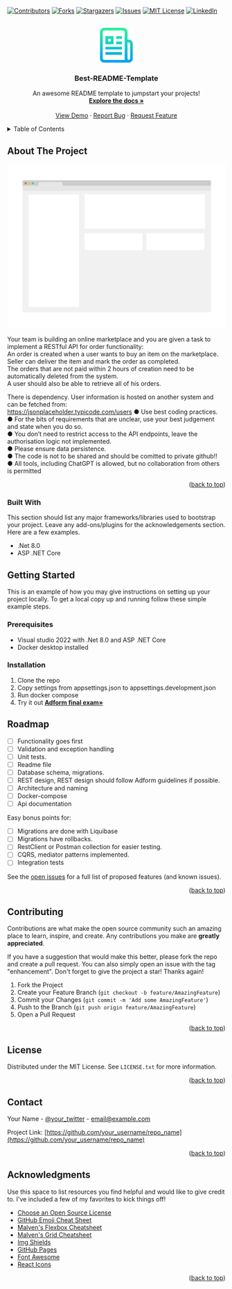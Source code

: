 <!-- PROJECT SHIELDS -->
<!--
*** I'm using markdown "reference style" links for readability.
*** Reference links are enclosed in brackets [ ] instead of parentheses ( ).
*** See the bottom of this document for the declaration of the reference variables
*** for contributors-url, forks-url, etc. This is an optional, concise syntax you may use.
*** https://www.markdownguide.org/basic-syntax/#reference-style-links
-->
[![Contributors][contributors-shield]][contributors-url]
[![Forks][forks-shield]][forks-url]
[![Stargazers][stars-shield]][stars-url]
[![Issues][issues-shield]][issues-url]
[![MIT License][license-shield]][license-url]
[![LinkedIn][linkedin-shield]][linkedin-url]



<!-- PROJECT LOGO -->
<br />
<div align="center">
  <a href="https://github.com/aldisadom/AdformFinalExam">
    <img src="images/logo.png" alt="Logo" width="80" height="80">
  </a>

  <h3 align="center">Best-README-Template</h3>

  <p align="center">
    An awesome README template to jumpstart your projects!
    <br />
    <a href="https://github.com/aldisadom/AdformFinalExam"><strong>Explore the docs »</strong></a>
    <br />
    <br />
    <a href="https://github.com/aldisadom/AdformFinalExam">View Demo</a>
    ·
    <a href="https://github.com/aldisadom/AdformFinalExam/issues">Report Bug</a>
    ·
    <a href="https://github.com/aldisadom/AdformFinalExam/issues">Request Feature</a>
  </p>    
</div>



<!-- TABLE OF CONTENTS -->
<details>
  <summary>Table of Contents</summary>
  <ol>
    <li>
      <a href="#about-the-project">About The Project</a>
      <ul>
        <li><a href="#built-with">Built With</a></li>
      </ul>
    </li>
    <li>
      <a href="#getting-started">Getting Started</a>
      <ul>
        <li><a href="#prerequisites">Prerequisites</a></li>
        <li><a href="#installation">Installation</a></li>
      </ul>
    </li>
    <li><a href="#usage">Usage</a></li>
    <li><a href="#roadmap">Roadmap</a></li>
    <li><a href="#contributing">Contributing</a></li>
    <li><a href="#license">License</a></li>
    <li><a href="#contact">Contact</a></li>
    <li><a href="#acknowledgments">Acknowledgments</a></li>
  </ol>
</details>



<!-- ABOUT THE PROJECT -->
## About The Project

[![Product Name Screen Shot][product-screenshot]](https://example.com)

Your team is building an online marketplace and you are given a task to implement a RESTful API for order functionality:  
An order is created when a user wants to buy an item on the marketplace.  
Seller can deliver the item and mark the order as completed.  
The orders that are not paid within 2 hours of creation need to be automatically deleted from the system.  
A user should also be able to retrieve all of his orders.  

There is dependency. User information is hosted on another system and can be fetched from:  
https://jsonplaceholder.typicode.com/users
● Use best coding practices.  
● For the bits of requirements that are unclear, use your best judgement and state when you do so.  
● You don’t need to restrict access to the API endpoints, leave the authorisation logic not implemented.  
● Please ensure data persistence.  
● The code is not to be shared and should be comitted to private github!!  
● All tools, including ChatGPT is allowed, but no collaboration from others is permitted  

<p align="right">(<a href="#readme-top">back to top</a>)</p>

### Built With

This section should list any major frameworks/libraries used to bootstrap your project. Leave any add-ons/plugins for the acknowledgements section. Here are a few examples.

* .Net 8.0
* ASP .NET Core

<!-- GETTING STARTED -->
## Getting Started

This is an example of how you may give instructions on setting up your project locally.
To get a local copy up and running follow these simple example steps.

### Prerequisites

* Visual studio 2022 with .Net 8.0 and ASP .NET Core
* Docker desktop installed

### Installation
1. Clone the repo
2. Copy settings from appsettings.json to appsettings.development.json
3. Run docker compose
4. Try it out <a href="https://localhost:8081/swagger/index.html"><strong>Adform final exam»</strong></a>

<!-- ROADMAP -->
## Roadmap

- [ ] Functionality goes first
- [ ] Validation and exception handling
- [ ] Unit tests.
- [ ] Readme file
- [ ] Database schema, migrations.
- [ ] REST design, REST design should follow Adform guidelines if possible.
- [ ] Architecture and naming
- [ ] Docker-compose
- [ ] Api documentation

Easy bonus points for:
- [ ] Migrations are done with Liquibase
- [ ] Migrations have rollbacks.
- [ ] RestClient or Postman collection for easier testing.
- [ ] CQRS, mediator patterns implemented.
- [ ] Integration tests

See the [open issues](https://github.com/aldisadom/AdformFinalExam/issues) for a full list of proposed features (and known issues).

<p align="right">(<a href="#readme-top">back to top</a>)</p>


<!-- CONTRIBUTING -->
## Contributing

Contributions are what make the open source community such an amazing place to learn, inspire, and create. Any contributions you make are **greatly appreciated**.

If you have a suggestion that would make this better, please fork the repo and create a pull request. You can also simply open an issue with the tag "enhancement".
Don't forget to give the project a star! Thanks again!

1. Fork the Project
2. Create your Feature Branch (`git checkout -b feature/AmazingFeature`)
3. Commit your Changes (`git commit -m 'Add some AmazingFeature'`)
4. Push to the Branch (`git push origin feature/AmazingFeature`)
5. Open a Pull Request

<p align="right">(<a href="#readme-top">back to top</a>)</p>



<!-- LICENSE -->
## License

Distributed under the MIT License. See `LICENSE.txt` for more information.

<p align="right">(<a href="#readme-top">back to top</a>)</p>



<!-- CONTACT -->
## Contact

Your Name - [@your_twitter](https://twitter.com/your_username) - email@example.com

Project Link: [https://github.com/your_username/repo_name](https://github.com/your_username/repo_name)

<p align="right">(<a href="#readme-top">back to top</a>)</p>



<!-- ACKNOWLEDGMENTS -->
## Acknowledgments

Use this space to list resources you find helpful and would like to give credit to. I've included a few of my favorites to kick things off!

* [Choose an Open Source License](https://choosealicense.com)
* [GitHub Emoji Cheat Sheet](https://www.webpagefx.com/tools/emoji-cheat-sheet)
* [Malven's Flexbox Cheatsheet](https://flexbox.malven.co/)
* [Malven's Grid Cheatsheet](https://grid.malven.co/)
* [Img Shields](https://shields.io)
* [GitHub Pages](https://pages.github.com)
* [Font Awesome](https://fontawesome.com)
* [React Icons](https://react-icons.github.io/react-icons/search)

<p align="right">(<a href="#readme-top">back to top</a>)</p>



<!-- MARKDOWN LINKS & IMAGES -->
<!-- https://www.markdownguide.org/basic-syntax/#reference-style-links -->
<!-- git -->
[contributors-shield]: https://img.shields.io/github/contributors/aldisadom/AdformFinalExam.svg?style=for-the-badge
[contributors-url]: https://github.com/aldisadom/AdformFinalExam/graphs/contributors
[forks-shield]: https://img.shields.io/github/forks/aldisadom/AdformFinalExam.svg?style=for-the-badge
[forks-url]: https://github.com/aldisadom/AdformFinalExam/network/members
[stars-shield]: https://img.shields.io/github/stars/aldisadom/AdformFinalExam.svg?style=for-the-badge
[stars-url]: https://github.com/aldisadom/AdformFinalExam/stargazers
[issues-shield]: https://img.shields.io/github/issues/aldisadom/AdformFinalExam.svg?style=for-the-badge
[issues-url]: https://github.com/aldisadom/AdformFinalExam/issues
[license-shield]: https://img.shields.io/github/license/aldisadom/AdformFinalExam.svg?style=for-the-badge
[license-url]: https://github.com/aldisadom/AdformFinalExam/blob/master/LICENSE.txt

<!-- my links -->
[linkedin-shield]: https://img.shields.io/badge/-LinkedIn-black.svg?style=for-the-badge&logo=linkedin&colorB=555
[linkedin-url]: https://linkedin.com/in/aldis-adomavicius/

<!-- product links -->
[product-screenshot]: images/screenshot.png
[Next.js]: https://img.shields.io/badge/next.js-000000?style=for-the-badge&logo=nextdotjs&logoColor=white

<!-- used tools logos -->
[Next-url]: https://nextjs.org/
[React.js]: https://img.shields.io/badge/React-20232A?style=for-the-badge&logo=react&logoColor=61DAFB
[React-url]: https://reactjs.org/
[Vue.js]: https://img.shields.io/badge/Vue.js-35495E?style=for-the-badge&logo=vuedotjs&logoColor=4FC08D
[Vue-url]: https://vuejs.org/
[Angular.io]: https://img.shields.io/badge/Angular-DD0031?style=for-the-badge&logo=angular&logoColor=white
[Angular-url]: https://angular.io/
[Svelte.dev]: https://img.shields.io/badge/Svelte-4A4A55?style=for-the-badge&logo=svelte&logoColor=FF3E00
[Svelte-url]: https://svelte.dev/
[Laravel.com]: https://img.shields.io/badge/Laravel-FF2D20?style=for-the-badge&logo=laravel&logoColor=white
[Laravel-url]: https://laravel.com
[Bootstrap.com]: https://img.shields.io/badge/Bootstrap-563D7C?style=for-the-badge&logo=bootstrap&logoColor=white
[Bootstrap-url]: https://getbootstrap.com
[JQuery.com]: https://img.shields.io/badge/jQuery-0769AD?style=for-the-badge&logo=jquery&logoColor=white
[JQuery-url]: https://jquery.com 
